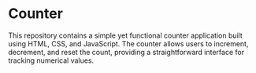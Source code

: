 # Counter
This repository contains a simple yet functional counter application built using HTML, CSS, and JavaScript. The counter allows users to increment, decrement, and reset the count, providing a straightforward interface for tracking numerical values.
